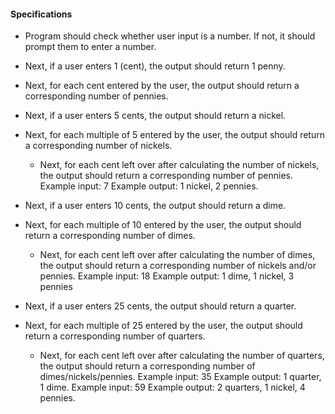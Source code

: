 #### Specifications

  * Program should check whether user input is a number. If not, it should prompt them to enter a number.  
  * Next, if a user enters 1 (cent), the output should return 1 penny.
  * Next, for each cent entered by the user, the output should return a corresponding number of pennies.
  * Next, if a user enters 5 cents, the output should return a nickel.
  * Next, for each multiple of 5 entered by the user, the output should return a corresponding number of nickels.
    * Next, for each cent left over after calculating the number of nickels, the output should return a corresponding number of pennies.
      Example input: 7
      Example output: 1 nickel, 2 pennies.

  * Next, if a user enters 10 cents, the output should return a dime.
  * Next, for each multiple of 10 entered by the user, the output should return a corresponding number of dimes.
    * Next, for each cent left over after calculating the number of dimes, the output should return a corresponding number of nickels and/or pennies.
      Example input: 18
      Example output: 1 dime, 1 nickel, 3 pennies

  * Next, if a user enters 25 cents, the output should return a quarter.
  * Next, for each multiple of 25 entered by the user, the output should return a corresponding number of quarters.
    * Next, for each cent left over after calculating the number of quarters, the output should return a corresponding number of dimes/nickels/pennies.
      Example input: 35
      Example output: 1 quarter, 1 dime.
      Example input: 59
      Example output: 2 quarters, 1 nickel, 4 pennies.


<!-- maybe have some way of tracking number/type of coins available in cash register -->

